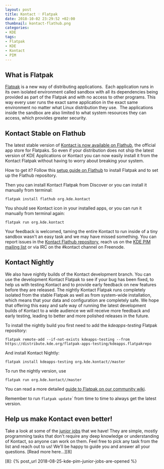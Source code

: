 ```yaml
---
layout: post
title: Kontact ♡ Flatpak
date: 2018-10-02 23:29:52 +02:00
thumbnail: kontact-flathub.png
categories:
- KDE
tags:
- Flatpak
- KDE
- Kontact
- PIM
---
```

## What is Flatpak
[Flatpak][1] is a new way of distributing applications.  Each application runs in its own isolated environment called sandbox with all its dependencies being provided as part of the Flatpak and with no access to other programs. This way every user runs the exact same application in the exact same environment no matter what Linux distribution they use.  The applications inside the sandbox are also limited to what system resources they can access, which provides greater security.

## Kontact Stable on Flathub
The latest stable version of [Kontact is now available on Flathub][2], the official app store for Flatpaks. So even if your distribution does not ship the latest version of KDE Applications or Kontact you can now easily install it from the Kontact Flatpak without having to worry about breaking your system.

How to get it? Follow this [setup guide on Flathub][3] to install Flatpak and to set up the Flathub repository.

Then you can install Kontact Flatpak from Discover or you can install it manually from terminal:

    flatpak install flathub org.kde.kontact

You should see Kontact icon in your installed apps, or you can run it manually from terminal again:

    flatpak run org.kde.kontact

Your feedback is welcomed, taming the entire Kontact to run inside of a tiny sandbox wasn't an easy task and we may have missed something. You can report issues in the [Kontact Flathub repository][4], reach us on the [KDE PIM mailing list][5] or via IRC on the #kontact channel on Freenode.

## Kontact Nightly
We also have nightly builds of the Kontact development branch. You can use the development Kontact Flatpak to see if your bug has been fixed, to help us with testing Kontact and to provide early feedback on new features before they are released. The nightly Kontact Flatpak runs completely isolated from the stable Flatpak as well as from system-wide installation, which means that your data and configuration are completely safe. We hope that offering this easy and safe way of running the latest development builds of Kontact to a wide audience we will receive more feedback and early testing, leading to better and more polished releases in the future.

To install the nightly build you first need to add the *kdeapps-testing* Flatpak repository:

    flatpak remote-add --if-not-exists kdeapps-testing --from https://distribute.kde.org/flatpak-apps-testing/kdeapps.flatpakrepo

And install Kontact Nightly:

    flatpak install kdeapps-testing org.kde.kontact//master

To run the nightly version, use

    flatpak run org.kde.kontact//master

You can read a more detailed [guide to Flatpak on our community wiki][6].

Remember to run `flatpak update`</code>` from time to time to always get the latest version.



## Help us make Kontact even better!
Take a look at some of the [junior jobs][7] that we have! They are simple, mostly programming tasks that don't require any deep knowledge or understanding of Kontact, so anyone can work on them. Feel free to pick any task from the list and reach out to us! We'll be happy to guide you and answer all your questions. [Read more here...][8]

[1]: https://www.flatpak.org
[2]: https://flathub.org/apps/details/org.kde.kontact
[3]: https://flatpak.org/setup/
[4]: http://github.com/flathub/org.kde.kontact
[5]: https://mail.kde.org/mailman/listinfo/kde-pim
[6]: https://community.kde.org/KDE_PIM/Flatpak
[7]: https://phabricator.kde.org/tag/kde_pim_junior_jobs
[8]: {% post_url 2018-08-25-kde-pim-junior-jobs-are-opened %}